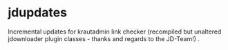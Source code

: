 # jdupdates
Incremental updates for krautadmin link checker (recompiled but unaltered jdownloader plugin classes - thanks and regards to the JD-Team!)
.